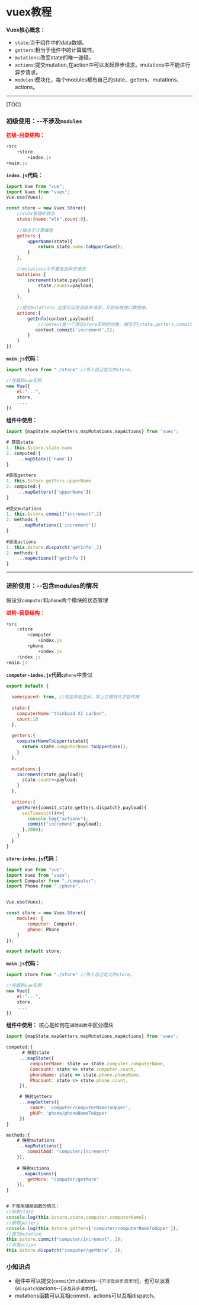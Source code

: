 # **vuex**教程

**Vuex核心概念：**

- `state`:当于组件中的data数据。
- `getters`:相当于组件中的计算属性。
- `mutations`:改变state的唯一途径。
- `actions`:提交mutation,在action中可以发起异步请求。mutations中不能进行异步请求。
- `modules`:模块化，每个modules都有自己的state、getters、mutations、actions。



------

[TOC]

### 初级使用：--不涉及`modules`

<span style="color:red;">**初级-目录结构：**</span>

```javascript
+src
	+store
		+index.js
+main.js
```



**`index.js`代码：**

```javascript
import Vue from "vue";
import Vuex from "vuex";
Vue.use(Vuex);

const store = new Vuex.Store({
    //Vuex管理的状态
    state:{name:"wlk",count:0},
    
    //相当于计算属性
    getters:{
        upperName(state){
            return state.name.toUpperCase();
        }
    },
    
    //mutations中不要发送异步请求
    mutations:{
        increment(state,payload){
            state.count+=payload;
        }
    },
    
    //提交mutations.这里可以发送异步请求，比如获取接口数据等。
    actions:{
        getInfo(context,payload){
            //context是一个类似store实例的对象。相当于{state,getters,commit,dispatch}
           context.commit('increment',2); 
        }
    }
})
```



**`main.js`代码：**

```javascript
import store from "./store" //带入自己定义的store。

//挂载到vue实例
new Vue({
    el:"...",
    store,
    ....
})
```



**组件中使用：**

```javascript
import {mapState,mapGetters,mapMutations,mapActions} from 'vuex';

# 获取state
1. this.$store.state.name
2. computed:{
    ...mapState(['name'])
}
    
#获取getters
1. this.$store.getters.upperName
2. computed:{
    ...mapGetters(['upperName'])
}
    
#提交mutations
1. this.$store.commit("increment",2)
2. methods:{
    ...mapMutations(['increment'])
}
    
#派发actions
1. this.$store.dispatch('getInfo',2)
2. methods:{
    ...mapActions(['getInfo'])
}
```



-----

### 进阶使用：--包含modules的情况

假设分`computer`和`phone`两个模块的状态管理

<span style="color:red;">**进阶-目录结构：**</span>

```javascript
+src
	+store
		+computer
			+index.js
		+phone
			+index.js
	+index.js
+main.js
```



**`computer-index.js`代码:**`phone`中类似

```javascript
export default {
    
  namespaced: true, //规定命名空间，写上它模块化才启作用
    
  state:{
    computerName:"thinkpad X1 carbon",
    count:10
  },
    
  getters:{
    computerNameToUpper(state){
      return state.computerName.toUpperCase();
    }
  },
    
  mutations:{
    increment(state,payload){
      state.count+=payload;
    }
  },
    
  actions:{
    getMore({commit,state,getters,dispatch},payload){
      setTimeout(()=>{
        console.log("actions");
        commit("increment",payload);
      },2000);
    }
  }
}
```



**`store-index.js`代码：**

```javascript
import Vue from "vue";
import Vuex from "vuex";
import Computer from "./computer";
import Phone from "./phone";


Vue.use(Vuex);

const store = new Vuex.Store({
    modules: {
        computer: Computer,
        phone: Phone
    }
});

export default store;

```



**`main.js`代码：**

```javascript
import store from "./store" //带入自己定义的store。

//挂载到vue实例
new Vue({
    el:"...",
    store,
    ....
})
```



**组件中使用：** 核心是如何在`辅助函数`中区分模块

```javascript
import {mapState,mapGetters,mapMutations,mapActions} from 'vuex';

computed:{
      # 映射state
     ...mapState({
         computerName: state => state.computer.computerName,
         Comcount: state => state.computer.count,
         phoneName: state => state.phone.phoneName,
         Phocount: state => state.phone.count,
     }),

     # 映射getters
     ...mapGetters({
         comUP: 'computer/computerNameToUpper',
         phUP: 'phone/phoneNameToUpper'
     })  
}

methods:{
    # 映射mutations
    ...mapMutations({
        commitAdd: "computer/increment"
    }),
        
    # 映射actions
    ...mapActions({
        getMore: "computer/getMore"
    }),
}


# 不使用辅助函数的情况：
//获取state
console.log(this.$store.state.computer.computerName);
//获取getters
console.log(this.$store.getters['computer/computerNameToUpper']);
//提交mutation
this.$store.commit("computer/increment", 2);
//派发action
this.$store.dispatch("computer/getMore", 2);
```





### 小知识点

- 组件中可以提交(`commit`)mutations--[`不涉及异步请求时`]，也可以派发(`dispatch`)acions--[`涉及异步请求时`]。
- mutations函数可以互相commit，actions可以互相dispatch。

